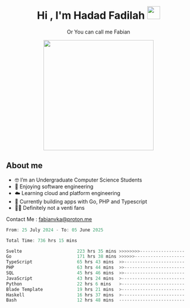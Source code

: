 <h1 align="center">Hi , I'm Hadad Fadilah  <img src="https://media.giphy.com/media/hvRJCLFzcasrR4ia7z/giphy.gif" width="35" ></h1>
<p align="center"><span>Or You can call me <span style="font: bold">Fabian</span></p>
<p align="center">
<img src="https://media.tenor.com/78dNivDemDAAAAAi/speech-bubble-venti.gif" width="300"/>    
</p>

##  About me
- 🤓 I’m an Undergraduate Computer Science Students
- 🍰 Enjoying software engineering
- ☁️ Learning cloud and platform engineering
- 🧰 Currently building apps with Go, PHP and Typescript 
- 🏃‍♂️ Definitely not a venti fans

Contact Me : fabianvka@proton.me

<!--START_SECTION:waka-->

```go
From: 25 July 2024 - To: 05 June 2025

Total Time: 736 hrs 15 mins

Svelte                     223 hrs 35 mins >>>>>>>>-----------------   30.10 %
Go                         171 hrs 38 mins >>>>>>-------------------   23.10 %
TypeScript                 65 hrs 43 mins  >>-----------------------   08.85 %
PHP                        63 hrs 44 mins  >>-----------------------   08.58 %
SQL                        45 hrs 46 mins  >>-----------------------   06.16 %
JavaScript                 43 hrs 24 mins  >------------------------   05.84 %
Python                     22 hrs 6 mins   >------------------------   02.98 %
Blade Template             19 hrs 21 mins  >------------------------   02.61 %
Haskell                    16 hrs 37 mins  >------------------------   02.24 %
Bash                       12 hrs 48 mins  -------------------------   01.72 %
```

<!--END_SECTION:waka-->




<!--
**Fadil-Tao/Fadil-Tao** is a ✨ _special_ ✨ repository because its `README.md` (this file) appears on your GitHub profile.


